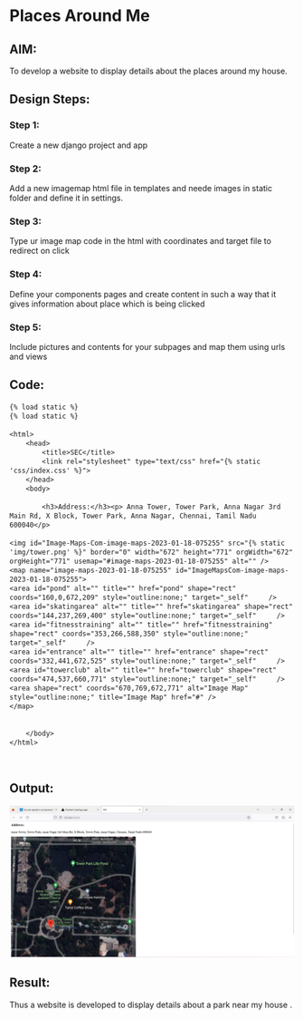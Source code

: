 # Places Around Me
## AIM:
To develop a website to display details about the places around my house.

## Design Steps:

### Step 1:
Create a new django project and app
### Step 2:
Add a new imagemap html file in templates and neede images in static folder and define it in settings.
### Step 3:
Type ur image map code in the html with coordinates and target file to redirect on click
### Step 4:
Define your components pages and create content in such a way that it gives information about place which is being clicked
### Step 5:
Include pictures and contents for your subpages and map them using urls and views
## Code:
```
{% load static %}
{% load static %}

<html>
    <head>
        <title>SEC</title>
        <link rel="stylesheet" type="text/css" href="{% static 'css/index.css' %}">
    </head>
    <body>

        <h3>Address:</h3><p> Anna Tower, Tower Park, Anna Nagar 3rd Main Rd, X Block, Tower Park, Anna Nagar, Chennai, Tamil Nadu 600040</p>
        
<img id="Image-Maps-Com-image-maps-2023-01-18-075255" src="{% static 'img/tower.png' %}" border="0" width="672" height="771" orgWidth="672" orgHeight="771" usemap="#image-maps-2023-01-18-075255" alt="" />
<map name="image-maps-2023-01-18-075255" id="ImageMapsCom-image-maps-2023-01-18-075255">
<area id="pond" alt="" title="" href="pond" shape="rect" coords="160,0,672,209" style="outline:none;" target="_self"     />
<area id="skatingarea" alt="" title="" href="skatingarea" shape="rect" coords="144,237,269,400" style="outline:none;" target="_self"     />
<area id="fitnesstraining" alt="" title="" href="fitnesstraining" shape="rect" coords="353,266,588,350" style="outline:none;" target="_self"     />
<area id="entrance" alt="" title="" href="entrance" shape="rect" coords="332,441,672,525" style="outline:none;" target="_self"     />
<area id="towerclub" alt="" title="" href="towerclub" shape="rect" coords="474,537,660,771" style="outline:none;" target="_self"     />
<area shape="rect" coords="670,769,672,771" alt="Image Map" style="outline:none;" title="Image Map" href="#" />
</map>


    </body>
</html>



```

## Output:
![imagemap](output.png)

## Result:
Thus a website is developed to display details about a park near my house .